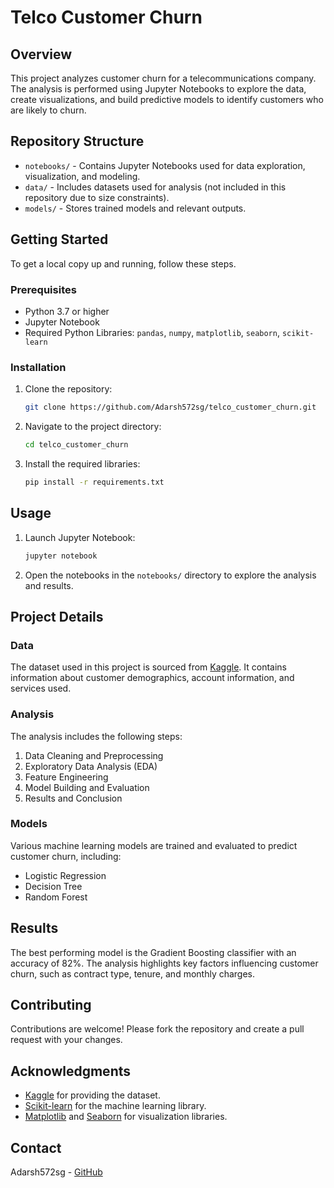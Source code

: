 # Telco Customer Churn

## Overview
This project analyzes customer churn for a telecommunications company. The analysis is performed using Jupyter Notebooks to explore the data, create visualizations, and build predictive models to identify customers who are likely to churn.

## Repository Structure
- `notebooks/` - Contains Jupyter Notebooks used for data exploration, visualization, and modeling.
- `data/` - Includes datasets used for analysis (not included in this repository due to size constraints).
- `models/` - Stores trained models and relevant outputs.

## Getting Started
To get a local copy up and running, follow these steps.

### Prerequisites
- Python 3.7 or higher
- Jupyter Notebook
- Required Python Libraries: `pandas`, `numpy`, `matplotlib`, `seaborn`, `scikit-learn`

### Installation
1. Clone the repository:
    ```sh
    git clone https://github.com/Adarsh572sg/telco_customer_churn.git
    ```
2. Navigate to the project directory:
    ```sh
    cd telco_customer_churn
    ```
3. Install the required libraries:
    ```sh
    pip install -r requirements.txt
    ```

## Usage
1. Launch Jupyter Notebook:
    ```sh
    jupyter notebook
    ```
2. Open the notebooks in the `notebooks/` directory to explore the analysis and results.

## Project Details
### Data
The dataset used in this project is sourced from [Kaggle](https://www.kaggle.com/blastchar/telco-customer-churn). It contains information about customer demographics, account information, and services used.

### Analysis
The analysis includes the following steps:
1. Data Cleaning and Preprocessing
2. Exploratory Data Analysis (EDA)
3. Feature Engineering
4. Model Building and Evaluation
5. Results and Conclusion

### Models
Various machine learning models are trained and evaluated to predict customer churn, including:
- Logistic Regression
- Decision Tree
- Random Forest

## Results
The best performing model is the Gradient Boosting classifier with an accuracy of 82%. The analysis highlights key factors influencing customer churn, such as contract type, tenure, and monthly charges.

## Contributing
Contributions are welcome! Please fork the repository and create a pull request with your changes.

## Acknowledgments
- [Kaggle](https://www.kaggle.com/) for providing the dataset.
- [Scikit-learn](https://scikit-learn.org/) for the machine learning library.
- [Matplotlib](https://matplotlib.org/) and [Seaborn](https://seaborn.pydata.org/) for visualization libraries.

## Contact
Adarsh572sg - [GitHub](https://github.com/Adarsh572sg)
